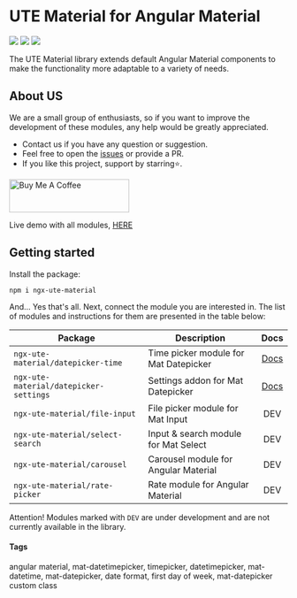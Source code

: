# UTE Material for Angular Material

[![](https://img.shields.io/badge/npm_package-1.1.4-red)](https://www.npmjs.com/package/ngx-ute-material) [![](https://img.shields.io/badge/license-MIT-blue)](https://github.com/under-tree-e/ute-material.ngx/blob/master/LICENSE) [![](https://img.shields.io/badge/angular_material-v16--v17-default)](https://www.npmjs.com/package/@angular/material)

The UTE Material library extends default Angular Material components to make the functionality more adaptable to a variety of needs.

## About US

We are a small group of enthusiasts, so if you want to improve the development of these modules, any help would be greatly appreciated.

-   Contact us if you have any question or suggestion.
-   Feel free to open the [issues](https://github.com/under-tree-e/ute-material.ngx/issues) or provide a PR.
-   If you like this project, support by starring⭐.

<a href="https://www.buymeacoffee.com/under.tree.e" target="_blank"><img src="https://cdn.buymeacoffee.com/buttons/v2/default-yellow.png" alt="Buy Me A Coffee" style="height: 60px !important;width: 217px !important;" ></a>

Live demo with all modules, [HERE](https://under-tree-e.github.io/ute-material.ngx)

## Getting started

Install the package:

```shell
npm i ngx-ute-material
```

And... Yes that's all. Next, connect the module you are interested in. The list of modules and instructions for them are presented in the table below:

| Package                                | Description                           |                                          Docs                                          |
| -------------------------------------- | ------------------------------------- | :------------------------------------------------------------------------------------: |
| `ngx-ute-material/datepicker-time`     | Time picker module for Mat Datepicker |   [Docs](https://under-tree-e.github.io/ute-material.ngx/components/datepicker-time)   |
| `ngx-ute-material/datepicker-settings` | Settings addon for Mat Datepicker     | [Docs](https://under-tree-e.github.io/ute-material.ngx/components/datepicker-settings) |
| `ngx-ute-material/file-input`          | File picker module for Mat Input      |                                          DEV                                           |
| `ngx-ute-material/select-search`       | Input & search module for Mat Select  |                                          DEV                                           |
| `ngx-ute-material/carousel`            | Carousel module for Angular Material  |                                          DEV                                           |
| `ngx-ute-material/rate-picker`         | Rate module for Angular Material      |                                          DEV                                           |

Attention!
Modules marked with `DEV` are under development and are not currently available in the library.

#### Tags

angular material, mat-datetimepicker, timepicker, datetimepicker, mat-datetime, mat-datepicker, date format, first day of week, mat-datepicker custom class
